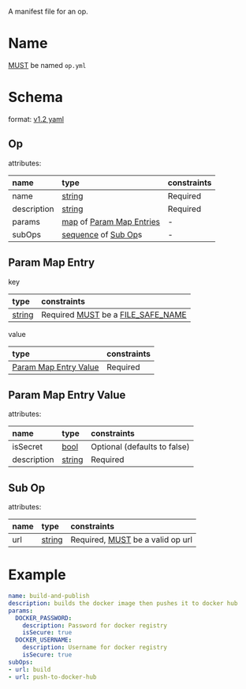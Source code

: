 A manifest file for an op.

# Name

[MUST](index.md#mustmay) be named `op.yml`

# Schema

format: [v1.2 yaml](http://www.yaml.org/spec/1.2/spec.html)

## Op
attributes:

| name | type | constraints |
| :---- | :---- | :--- |
| name | [string](http://yaml.org/type/str.html) | Required |
| description | [string](http://yaml.org/type/str.html) | Required |
| params | [map](http://yaml.org/type/map.html) of [Param Map Entries](#param-map-entry) | - |
| subOps | [sequence](http://yaml.org/type/seq.html) of [Sub Op](#sub-op)s | - |

## Param Map Entry
key  

| type                                    | constraints                                                  |
|:----------------------------------------|:-------------------------------------------------------------|
| [string](http://yaml.org/type/str.html) | Required [MUST](index.md#mustmay) be a [FILE_SAFE_NAME](index.md#file_safe_name) |

value

| type                                    | constraints                                                  |
|:----------------------------------------|:-------------------------------------------------------------|
| [Param Map Entry Value](#param-map-entry-value) | Required |

## Param Map Entry Value
attributes:

| name | type                                    | constraints                                                  |
|:-----|:----------------------------------------|:-------------------------------------------------------------|
| isSecret  | [bool](http://yaml.org/type/bool.html) | Optional (defaults to false) |
| description  | [string](http://yaml.org/type/str.html) | Required |

## Sub Op
attributes:

| name | type                                    | constraints                                                  |
|:-----|:----------------------------------------|:-------------------------------------------------------------|
| url  | [string](http://yaml.org/type/str.html) | Required, [MUST](index.md#mustmay) be a valid op url |

# Example
```YAML
name: build-and-publish
description: builds the docker image then pushes it to docker hub
params:
  DOCKER_PASSWORD:
    description: Password for docker registry
    isSecure: true
  DOCKER_USERNAME:
    description: Username for docker registry
    isSecure: true
subOps: 
- url: build
- url: push-to-docker-hub
```
